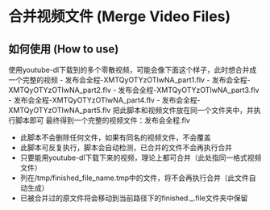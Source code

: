 # 合并视频文件 (Merge Video Files)

## 如何使用 (How to use)
 使用youtube-dl下载到的多个零散视频，可能会像下面这个样子，此时想合并成一个完整的视频
				- 发布会全程-XMTQyOTYzOTIwNA_part1.flv
				- 发布会全程-XMTQyOTYzOTIwNA_part2.flv
				- 发布会全程-XMTQyOTYzOTIwNA_part3.flv
				- 发布会全程-XMTQyOTYzOTIwNA_part4.flv
				- 发布会全程-XMTQyOTYzOTIwNA_part5.flv
 把此脚本和视频文件放在同一个文件夹中，并执行脚本即可
 最终得到一个完整的视频文件：发布会全程.flv


* 此脚本不会删除任何文件，如果有同名的视频文件，不会覆盖
* 此脚本可反复执行，脚本会自动检测，已合并的文件不会再执行合并
* 只要能用youtube-dl下载下来的视频，理论上都可合并（此处指同一格式视频文件）
* 列在/tmp/finished_file_name.tmp中的文件，将不会再执行合并（此文件自动生成）
* 已被合并过的原文件将会移动到当前路径下的finished._.file文件夹中保留
